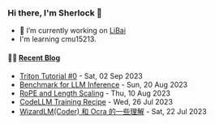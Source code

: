 ### Hi there, I'm Sherlock 👋

- 🔭 I’m currently working on [LiBai](https://github.com/Oneflow-Inc/libai)
- I'm learning cmu15213.

#### 🤹‍♀️ <a href="https://sherlock-dev.netlify.app/" target="_blank">Recent Blog</a>
<!-- blog starts -->
* [Triton Tutorial #0](https://sherlock-dev.netlify.app/posts/triton-tutorial-0/) - Sat, 02 Sep 2023
* [Benchmark for LLM Inference](https://sherlock-dev.netlify.app/posts/benchmark-for-llm-inference/) - Sun, 20 Aug 2023
* [RoPE and Length Scaling](https://sherlock-dev.netlify.app/posts/rope-and-length-scaling/) - Thu, 10 Aug 2023
* [CodeLLM Training Recipe](https://sherlock-dev.netlify.app/posts/codellm-training-recipe/) - Wed, 26 Jul 2023
* [WizardLM(Coder) 和 Ocra 的一些理解](https://sherlock-dev.netlify.app/posts/wizardlmcoder-%E5%92%8C-ocra-%E7%9A%84%E4%B8%80%E4%BA%9B%E7%90%86%E8%A7%A3/) - Sat, 22 Jul 2023
<!-- blog ends -->

<!--
**L1aoXingyu/L1aoXingyu** is a ✨ _special_ ✨ repository because its `README.md` (this file) appears on your GitHub profile.

Here are some ideas to get you started:

- 🔭 I’m currently working on ...
- 🌱 I’m currently learning ...
- 👯 I’m looking to collaborate on ...
- 🤔 I’m looking for help with ...
- 💬 Ask me about ...
- 📫 How to reach me: ...
- 😄 Pronouns: ...
- ⚡ Fun fact: ...
-->
